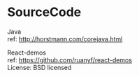 # SourceCode

Java   
ref: http://horstmann.com/corejava.html   



React-demos   
ref: https://github.com/ruanyf/react-demos   
License: BSD licensed







